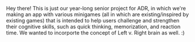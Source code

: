 Hey there!
This is just our year-long senior project for ADR, in which we're making an app with various minigames (all in which are existing/inspired by existing games)
that is intended to help users challenge and strengthen their cognitive skills, such as quick thinking, memorization, and reaction time.
We wanted to incorporte the concept of Left v. Right brain as well. :)
